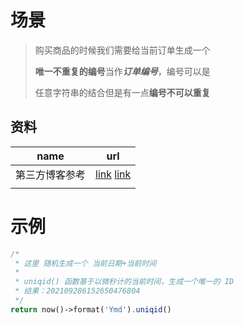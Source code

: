 #  场景

> 购买商品的时候我们需要给当前订单生成一个
>
> **唯一不重复的编号**当作***订单编号***，编号可以是
>
> 任意字符串的结合但是有一点**编号不可以重复**

## 资料

| name           | url                                                          |
| -------------- | ------------------------------------------------------------ |
| 第三方博客参考 | [link](https://learnku.com/articles/38363)  [link](https://developer.aliyun.com/article/868776) |
|                |                                                              |



# 示例

```php
/*
 * 这里 随机生成一个 当前日期+当前时间
 * 
 * uniqid() 函数基于以微秒计的当前时间，生成一个唯一的 ID
 * 结果：202109286152650476804
 */
return now()->format('Ymd').uniqid()

```

